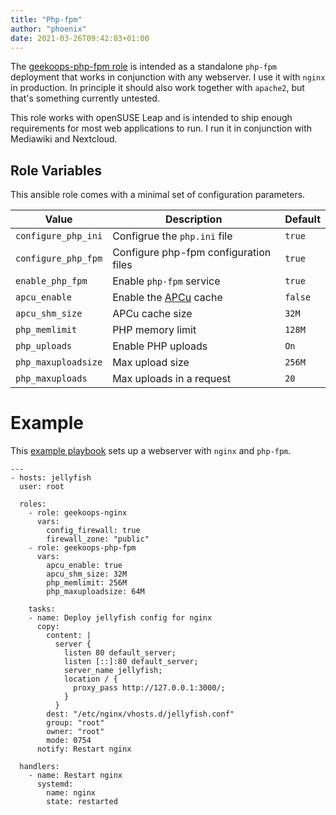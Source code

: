 ```yaml
---
title: "Php-fpm"
author: "phoenix"
date: 2021-03-26T09:42:03+01:00
---
```

The [geekoops-php-fpm role](https://github.com/GeekOops/geekoops-php-fpm) is intended as a standalone `php-fpm` deployment that works in conjunction with any webserver. I use it with `nginx` in production. In principle it should also work together with `apache2`, but that's something currently untested.

This role works with openSUSE Leap and is intended to ship enough requirements for most web applications to run. I run it in conjunction with Mediawiki and Nextcloud.

## Role Variables

This ansible role comes with a minimal set of configuration parameters.


| Value | Description | Default |
|-------|-------------|---------|
| `configure_php_ini` | Configrue the `php.ini` file | `true` |
| `configure_php_fpm` | Configure php-fpm configuration files  | `true` |
| `enable_php_fpm` | Enable `php-fpm` service | `true` |
| `apcu_enable` | Enable the [APCu](https://www.php.net/manual/en/book.apcu.php) cache | `false` |
| `apcu_shm_size` | APCu cache size | `32M` |
| `php_memlimit` | PHP memory limit | `128M` |
| `php_uploads` | Enable PHP uploads | `On` |
| `php_maxuploadsize` | Max upload size | `256M` |
| `php_maxuploads` | Max uploads in a request | `20` |

# Example

This [example playbook](jellyfish.yml) sets up a webserver with `nginx` and `php-fpm`.

    ---
    - hosts: jellyfish
      user: root
      
      roles:
        - role: geekoops-nginx
          vars:
            config_firewall: true
            firewall_zone: "public"
        - role: geekoops-php-fpm
          vars:
            apcu_enable: true
            apcu_shm_size: 32M
            php_memlimit: 256M
            php_maxuploadsize: 64M
      
        tasks:
        - name: Deploy jellyfish config for nginx
          copy:
            content: |
              server {
                listen 80 default_server;
                listen [::]:80 default_server;
                server_name jellyfish;
                location / {
                  proxy_pass http://127.0.0.1:3000/;
                }
              }
            dest: "/etc/nginx/vhosts.d/jellyfish.conf"
            group: "root"
            owner: "root"
            mode: 0754
          notify: Restart nginx
    
      handlers:
        - name: Restart nginx
          systemd:
            name: nginx
            state: restarted